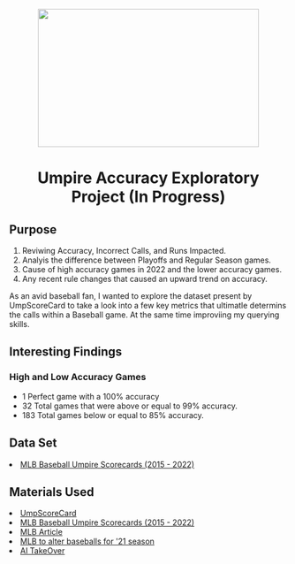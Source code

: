 <p align="center">
<img src="https://media.giphy.com/media/3otOKsqHz8cLLzD7JC/giphy.gif" width="400" height="250">
</p>

<h1 align="center"> Umpire Accuracy Exploratory Project (In Progress) </h1>

<h2>Purpose</h2>
  <ol type="1">
    <li> Reviwing Accuracy, Incorrect Calls, and Runs Impacted.
    <li> Analyis the difference between Playoffs and Regular Season games.
    <li> Cause of high accuracy games in 2022 and the lower accuracy games.
    <li> Any recent rule changes that caused an upward trend on accuracy.
  </ol>
<p>
As an avid baseball fan, I wanted to explore the dataset present by UmpScoreCard to take a look into a 
few key metrics that ultimatle determins the calls within a Baseball game. At the same time improviing my querying skills.
</p>

<h2> Interesting Findings </h2>
<h3> High and Low Accuracy Games</h3>
<ul>
<li> 1 Perfect game with a 100% accuracy
<li> 32 Total games that were above or equal to 99% accuracy.
<li> 183 Total games below or equal to 85% accuracy. 
</ul>
<p>





</p>

<h2>Data Set</h2>
<li><a href="https://www.kaggle.com/datasets/mattop/mlb-baseball-umpire-scorecards-2015-2022"><span class="label">MLB Baseball Umpire Scorecards (2015 - 2022)</span></a></li>

<h2>Materials Used</h2>
<li><a href="https://umpscorecards.us/"><span class="label">UmpScoreCard</span></a></li>
<li><a href="https://www.kaggle.com/datasets/mattop/mlb-baseball-umpire-scorecards-2015-2022"><span class="label">MLB Baseball Umpire Scorecards (2015 - 2022)</span></a></li>
<li><a href="https://www.mlb.com/news/faq-sticky-stuff-and-new-rule-enforcement#:~:text=Rule%203.01%20states%3A%20%E2%80%9CNo%20player,paper%20or%20other%20foreign%20substance.%E2%80%9D"><span class="label">MLB Article</span></a></li>
<li><a href="https://www.mlb.com/news/mlb-to-alter-baseballs-for-2021"><span class="label">MLB to alter baseballs for '21 season</span></a></li>
<li><a href="https://theanalyst.com/na/2022/08/will-some-catchers-be-pushed-out-of-baseball-when-the-robot-umpires-arrive/"><span class="label">AI TakeOver</span></a></li>
